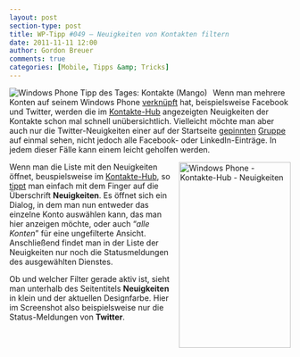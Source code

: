 ```yaml
---
layout: post
section-type: post
title: WP-Tipp #049 – Neuigkeiten von Kontakten filtern
date: 2011-11-11 12:00
author: Gordon Breuer
comments: true
categories: [Mobile, Tipps &amp; Tricks]
---
```

<p><img style="margin: 0px 10px 0px 0px; display: inline; float: left" title="" alt="Windows Phone Tipp des Tages: Kontakte (Mango)" align="left" src="http://anheledirwp.blob.core.windows.net/wordpress/2011/11/kontaktemg.png" /></p>  <p>Wenn man mehrere Konten auf seinem Windows Phone <a href="/post/2011/09/09/WP7-Tipp-006-%E2%80%93-Kontakt-aus-verschiedenen-Quellen-kombinieren.aspx">verknüpft</a> hat, beispielsweise Facebook und Twitter, werden die im <a href="/post/2011/11/09/WP-Tipp-047-%E2%80%93-Was-ist-ein-Hub.aspx">Kontakte-Hub</a> angezeigten Neuigkeiten der Kontakte schon mal schnell unübersichtlich. Vielleicht möchte man aber auch nur die Twitter-Neuigkeiten einer auf der Startseite <a href="/post/2011/09/13/WP7-Tipp-008-%E2%80%93-Kontakte-im-Schnellzugriff.aspx">gepinnten</a> <a href="/post/2011/10/18/WP-Tipp-032-%E2%80%93-Kontakte-in-Gruppen-zusammenfassen.aspx">Gruppe</a> auf einmal sehen, nicht jedoch alle Facebook- oder LinkedIn-Einträge. In jedem dieser Fälle kann einem leicht geholfen werden.</p>  <p><img style="background-image: none; border-bottom: 0px; border-left: 0px; margin: 0px 0px 0px 10px; padding-left: 0px; padding-right: 0px; display: inline; float: right; border-top: 0px; border-right: 0px; padding-top: 0px" title="" border="0" alt="Windows Phone - Kontakte-Hub - Neuigkeiten" align="right" src="http://anheledirwp.blob.core.windows.net/wordpress/2011/11/6334488126_d36fbbe9d2_b.jpg" width="200" height="333" />Wenn man die Liste mit den Neuigkeiten öffnet, beuspielsweise im <a href="/post/2011/11/09/WP-Tipp-047-%E2%80%93-Was-ist-ein-Hub.aspx">Kontakte-Hub</a>, so <a href="/post/2011/09/12/WP7-Tipp-007-%E2%80%93-Standard-Gesten.aspx">tippt</a> man einfach mit dem Finger auf die Überschrift <strong>Neuigkeiten</strong>. Es öffnet sich ein Dialog, in dem man nun entweder das einzelne Konto auswählen kann, das man hier anzeigen möchte, oder auch “<em>alle Konten</em>” für eine ungefilterte Ansicht. Anschließend findet man in der Liste der Neuigkeiten nur noch die Statusmeldungen des ausgewählten Dienstes.</p>  <p>Ob und welcher Filter gerade aktiv ist, sieht man unterhalb des Seitentitels <strong>Neuigkeiten</strong> in klein und der aktuellen Designfarbe. Hier im Screenshot also beispielsweise nur die Status-Meldungen von <strong>Twitter</strong>. </p>
